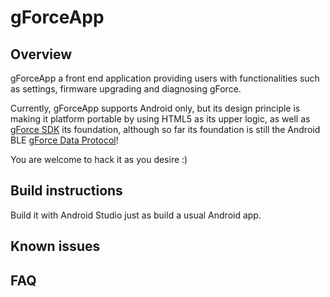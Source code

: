 # gForceApp

## Overview
gForceApp a front end application providing users with functionalities such as 
settings, firmware upgrading and diagnosing gForce. 

Currently, gForceApp supports Android only, but its design principle is making 
it platform portable by using HTML5 as its upper logic, as well as 
[gForce SDK][gForceSDK] its foundation, although so far its foundation is still 
the Android BLE [gForce Data Protocol][gForceDataProtocol]!

You are welcome to hack it as you desire :) 

## Build instructions
Build it with Android Studio just as build a usual Android app.

## Known issues

## FAQ

[gForceSDK]: https://github.com/oymotion/gForceSDK
[gForceDataProtocol]: https://oymotion.github.io/doc/gForceDataProtocol/
